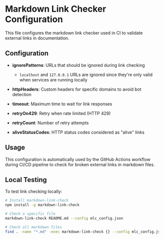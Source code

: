# Markdown Link Checker Configuration

This file configures the markdown link checker used in CI to validate external links in documentation.

## Configuration

- **ignorePatterns**: URLs that should be ignored during link checking
  - `localhost` and `127.0.0.1` URLs are ignored since they're only valid when services are running locally
  
- **httpHeaders**: Custom headers for specific domains to avoid bot detection

- **timeout**: Maximum time to wait for link responses

- **retryOn429**: Retry when rate limited (HTTP 429)

- **retryCount**: Number of retry attempts

- **aliveStatusCodes**: HTTP status codes considered as "alive" links

## Usage

This configuration is automatically used by the GitHub Actions workflow during CI/CD pipeline to check for broken external links in markdown files.

## Local Testing

To test link checking locally:

```bash
# Install markdown-link-check
npm install -g markdown-link-check

# Check a specific file
markdown-link-check README.md --config mlc_config.json

# Check all markdown files
find . -name "*.md" -exec markdown-link-check {} --config mlc_config.json \;
```
